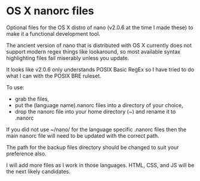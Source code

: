 # OS X nanorc files
Optional files for the OS X distro of nano (v2.0.6 at the time I made these) to make it a functional development tool.

The ancient version of nano that is distributed with OS X currently does not support modern regex things like lookaround, so most available syntax highlighting files fail miserably unless you update. 

It looks like v2.0.6 only understands POSIX Basic RegEx so I have tried to do what I can with the POSIX BRE ruleset.

To use:
- grab the files, 
- put the (language name).nanorc files into a directory of your choice, 
- drop the nanorc file into your home directory (~) and rename it to .nanorc

If you did not use ~/nano/ for the language specific .nanorc files then the main nanorc file will need to be updated with the correct path.

The path for the backup files directory should be changed to suit your preference also.



I will add more files as I work in those languages.  HTML, CSS, and JS will be the next likely candidates.
